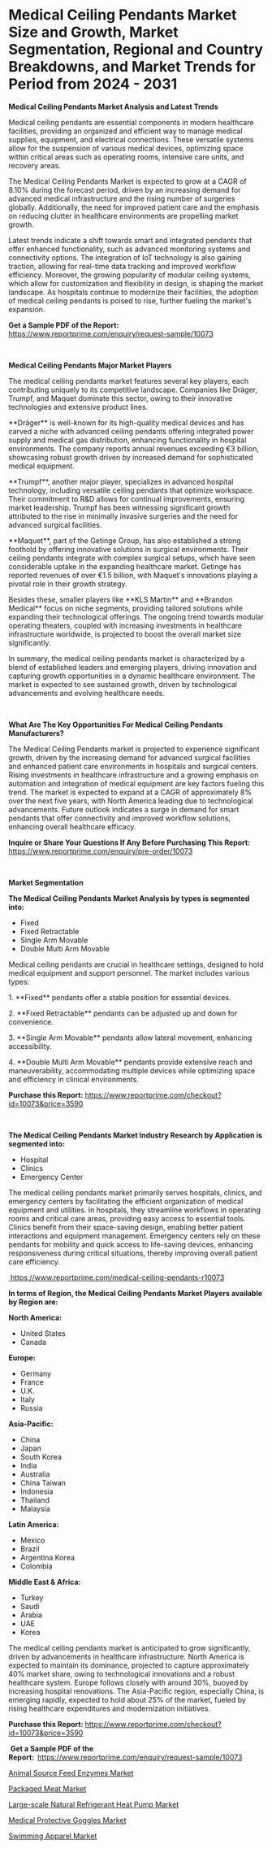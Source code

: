 <p><h1>Medical Ceiling Pendants Market Size and Growth, Market Segmentation, Regional and Country Breakdowns, and Market Trends for Period from 2024 -  2031</h1></p><p><strong>Medical Ceiling Pendants Market Analysis and Latest Trends</strong></p>
<p><p>Medical ceiling pendants are essential components in modern healthcare facilities, providing an organized and efficient way to manage medical supplies, equipment, and electrical connections. These versatile systems allow for the suspension of various medical devices, optimizing space within critical areas such as operating rooms, intensive care units, and recovery areas. </p><p>The Medical Ceiling Pendants Market is expected to grow at a CAGR of 8.10% during the forecast period, driven by an increasing demand for advanced medical infrastructure and the rising number of surgeries globally. Additionally, the need for improved patient care and the emphasis on reducing clutter in healthcare environments are propelling market growth. </p><p>Latest trends indicate a shift towards smart and integrated pendants that offer enhanced functionality, such as advanced monitoring systems and connectivity options. The integration of IoT technology is also gaining traction, allowing for real-time data tracking and improved workflow efficiency. Moreover, the growing popularity of modular ceiling systems, which allow for customization and flexibility in design, is shaping the market landscape. As hospitals continue to modernize their facilities, the adoption of medical ceiling pendants is poised to rise, further fueling the market's expansion.</p></p>
<p><strong>Get a Sample PDF of the Report:&nbsp;</strong> <a href="https://www.reportprime.com/enquiry/request-sample/10073">https://www.reportprime.com/enquiry/request-sample/10073</a></p>
<p>&nbsp;</p>
<p><strong>Medical Ceiling Pendants Major Market Players</strong></p>
<p><p>The medical ceiling pendants market features several key players, each contributing uniquely to its competitive landscape. Companies like Dräger, Trumpf, and Maquet dominate this sector, owing to their innovative technologies and extensive product lines. </p><p>**Dräger** is well-known for its high-quality medical devices and has carved a niche with advanced ceiling pendants offering integrated power supply and medical gas distribution, enhancing functionality in hospital environments. The company reports annual revenues exceeding €3 billion, showcasing robust growth driven by increased demand for sophisticated medical equipment.</p><p>**Trumpf**, another major player, specializes in advanced hospital technology, including versatile ceiling pendants that optimize workspace. Their commitment to R&D allows for continual improvements, ensuring market leadership. Trumpf has been witnessing significant growth attributed to the rise in minimally invasive surgeries and the need for advanced surgical facilities.</p><p>**Maquet**, part of the Getinge Group, has also established a strong foothold by offering innovative solutions in surgical environments. Their ceiling pendants integrate with complex surgical setups, which have seen considerable uptake in the expanding healthcare market. Getinge has reported revenues of over €1.5 billion, with Maquet's innovations playing a pivotal role in their growth strategy.</p><p>Besides these, smaller players like **KLS Martin** and **Brandon Medical** focus on niche segments, providing tailored solutions while expanding their technological offerings. The ongoing trend towards modular operating theaters, coupled with increasing investments in healthcare infrastructure worldwide, is projected to boost the overall market size significantly.</p><p>In summary, the medical ceiling pendants market is characterized by a blend of established leaders and emerging players, driving innovation and capturing growth opportunities in a dynamic healthcare environment. The market is expected to see sustained growth, driven by technological advancements and evolving healthcare needs.</p></p>
<p>&nbsp;</p>
<p><strong>What Are The Key Opportunities For Medical Ceiling Pendants Manufacturers?</strong></p>
<p><p>The Medical Ceiling Pendants market is projected to experience significant growth, driven by the increasing demand for advanced surgical facilities and enhanced patient care environments in hospitals and surgical centers. Rising investments in healthcare infrastructure and a growing emphasis on automation and integration of medical equipment are key factors fueling this trend. The market is expected to expand at a CAGR of approximately 8% over the next five years, with North America leading due to technological advancements. Future outlook indicates a surge in demand for smart pendants that offer connectivity and improved workflow solutions, enhancing overall healthcare efficacy.</p></p>
<p><strong>Inquire or Share Your Questions If Any Before Purchasing This Report:</strong> <a href="https://www.reportprime.com/enquiry/pre-order/10073">https://www.reportprime.com/enquiry/pre-order/10073</a></p>
<p>&nbsp;</p>
<p><strong>Market Segmentation</strong></p>
<p><strong>The Medical Ceiling Pendants Market Analysis by types is segmented into:</strong></p>
<p><ul><li>Fixed</li><li>Fixed Retractable</li><li>Single Arm Movable</li><li>Double Multi Arm Movable</li></ul></p>
<p><p>Medical ceiling pendants are crucial in healthcare settings, designed to hold medical equipment and support personnel. The market includes various types: </p><p>1. **Fixed** pendants offer a stable position for essential devices. </p><p>2. **Fixed Retractable** pendants can be adjusted up and down for convenience. </p><p>3. **Single Arm Movable** pendants allow lateral movement, enhancing accessibility. </p><p>4. **Double Multi Arm Movable** pendants provide extensive reach and maneuverability, accommodating multiple devices while optimizing space and efficiency in clinical environments.</p></p>
<p><strong>Purchase this Report:&nbsp;</strong><a href="https://www.reportprime.com/checkout?id=10073&price=3590">https://www.reportprime.com/checkout?id=10073&price=3590</a></p>
<p>&nbsp;</p>
<p><strong>The Medical Ceiling Pendants Market Industry Research by Application is segmented into:</strong></p>
<p><ul><li>Hospital</li><li>Clinics</li><li>Emergency Center</li></ul></p>
<p><p>The medical ceiling pendants market primarily serves hospitals, clinics, and emergency centers by facilitating the efficient organization of medical equipment and utilities. In hospitals, they streamline workflows in operating rooms and critical care areas, providing easy access to essential tools. Clinics benefit from their space-saving design, enabling better patient interactions and equipment management. Emergency centers rely on these pendants for mobility and quick access to life-saving devices, enhancing responsiveness during critical situations, thereby improving overall patient care efficiency.</p></p>
<p><a href="https://www.reportprime.com/medical-ceiling-pendants-r10073">&nbsp;https://www.reportprime.com/medical-ceiling-pendants-r10073</a></p>
<p><strong>In terms of Region, the Medical Ceiling Pendants Market Players available by Region are:</strong></p>
<p>
    <p> <strong> North America: </strong>
        <ul>
            <li>United States</li>
            <li>Canada</li>
        </ul>
        </p> 
    <p> <strong> Europe: </strong>
        <ul>
            <li>Germany</li>
            <li>France</li>
            <li>U.K.</li>
            <li>Italy</li>
            <li>Russia</li>
        </ul>
        </p> 
    <p> <strong> Asia-Pacific: </strong>
        <ul>
            <li>China</li>
            <li>Japan</li>
            <li>South Korea</li>
            <li>India</li>
            <li>Australia</li>
            <li>China Taiwan</li>
            <li>Indonesia</li>
            <li>Thailand</li>
            <li>Malaysia</li>
        </ul>
        </p> 
    <p> <strong> Latin America: </strong>
        <ul>
            <li>Mexico</li>
            <li>Brazil</li>
            <li>Argentina Korea</li>
            <li>Colombia</li>
        </ul>
        </p> 
    <p> <strong> Middle East & Africa: </strong>
        <ul>
            <li>Turkey</li>
            <li>Saudi</li>
            <li>Arabia</li>
            <li>UAE</li>
            <li>Korea</li>
        </ul>
    </p>
    </p>
<p><p>The medical ceiling pendants market is anticipated to grow significantly, driven by advancements in healthcare infrastructure. North America is expected to maintain its dominance, projected to capture approximately 40% market share, owing to technological innovations and a robust healthcare system. Europe follows closely with around 30%, buoyed by increasing hospital renovations. The Asia-Pacific region, especially China, is emerging rapidly, expected to hold about 25% of the market, fueled by rising healthcare expenditures and modernization initiatives.</p></p>
<p><strong>Purchase this Report: </strong><a href="https://www.reportprime.com/checkout?id=10073&price=3590">https://www.reportprime.com/checkout?id=10073&price=3590</a></p>
<p>&nbsp;<strong>Get a Sample PDF of the Report:&nbsp;&nbsp;</strong><a href="https://www.reportprime.com/enquiry/request-sample/10073">https://www.reportprime.com/enquiry/request-sample/10073</a></p>
<p><strong></strong></p>
<p><p><a href="https://medium.com/@arteevalith3/the-animal-source-feed-enzymes-market-report-analyzes-important-operational-and-performance-data-aa22b4010f5c">Animal Source Feed Enzymes Market</a></p><p><a href="https://www.linkedin.com/pulse/packaged-meat-market-size-growth-trends-industry-analysis-puije?trackingId=aSmcuHtIStqBNMIxiCk2Vg%3D%3D">Packaged Meat Market</a></p><p><a href="https://issuu.com/reportprime-2/docs/large-scale-natural-refrigerant-hea_9588354948f213">Large-scale Natural Refrigerant Heat Pump Market</a></p><p><a href="https://github.com/tamvrosiya/Market-Research-Report-List-5/blob/main/medical-protective-goggles-market.md">Medical Protective Goggles Market</a></p><p><a href="https://www.linkedin.com/pulse/swimming-apparel-market-size-growing-cagr-12-report-covers-analysis-7crbf?trackingId=JN%2B%2BDIrhQsCT2iaZhX2aRQ%3D%3D">Swimming Apparel Market</a></p></p>